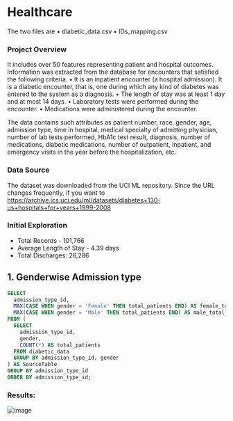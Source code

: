 # Healthcare

The two files are
• diabetic_data.csv
• IDs_mapping.csv

### Project Overview

 It includes over 50 features representing patient and hospital outcomes. Information was extracted from the database for encounters that satisfied the following criteria.
• It is an inpatient encounter (a hospital admission). It is a diabetic encounter, that is, one during which any kind of diabetes was entered to the
system as a diagnosis.
• The length of stay was at least 1 day and at most 14 days.
• Laboratory tests were performed during the encounter.
• Medications were administered during the encounter.

The data contains such attributes as patient number, race, gender, age, admission type, time
in hospital, medical specialty of admitting physician, number of lab tests performed, HbA1c test
result, diagnosis, number of medications, diabetic medications, 
number of outpatient, inpatient, and
emergency visits in the year before the hospitalization, etc.


### Data Source
The dataset was downloaded from the UCI ML repository. Since the URL changes frequently, if you
want to
https://archive.ics.uci.edu/ml/datasets/diabetes+130-us+hospitals+for+years+1999-2008


### Initial Exploration
* Total Records - 101,766
* Average Length of Stay - 4.39 days
* Total Discharges: 26,286

## 1. Genderwise Admission type

```sql
SELECT
  admission_type_id,
  MAX(CASE WHEN gender = 'Female' THEN total_patients END) AS female_total,
  MAX(CASE WHEN gender = 'Male' THEN total_patients END) AS male_total
FROM (
  SELECT
    admission_type_id,
    gender,
    COUNT(*) AS total_patients
  FROM diabetic_data
  GROUP BY admission_type_id, gender
) AS SourceTable
GROUP BY admission_type_id
ORDER BY admission_type_id;

```
### Results:
![image](https://github.com/mahiyan446/Healthcare/assets/138512359/ec37750e-afbe-4dff-bc9e-48adf403187e)


